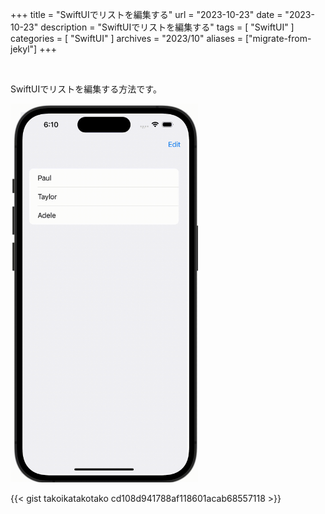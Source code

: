 +++
title = "SwiftUIでリストを編集する"
url = "2023-10-23"
date = "2023-10-23"
description = "SwiftUIでリストを編集する"
tags = [
  "SwiftUI"
]
categories = [
  "SwiftUI"
]
archives = "2023/10"
aliases = ["migrate-from-jekyl"]
+++

<br>

SwiftUIでリストを編集する方法です。

<img src="1.gif" width="300px" alt="SwiftUIでリストを編集する">

{{< gist takoikatakotako cd108d941788af118601acab68557118 >}}
